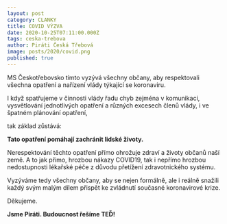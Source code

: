 ```yaml
---
layout: post
category: CLANKY
title: COVID VÝZVA
date: 2020-10-25T07:11:00.000Z
tags: ceska-trebova
author: Piráti Česká Třebová
image: posts/2020/covid.png
published: true
---
```


MS Českotřebovsko tímto vyzývá všechny občany,
 aby respektovali všechna opatření a nařízení vlády týkající se koronaviru.

I když spatřujeme v činnosti vlády řadu chyb zejména v komunikaci, vysvětlování
 jednotlivých opatření a různých excesech členů vlády, i ve špatném plánování opatření,

 tak základ zůstává:

**Tato opatření pomáhají zachránit lidské životy.**

Nerespektování těchto opatření přímo ohrožuje zdraví a životy občanů naší země.
A to jak přimo, hrozbou nákazy COVID19, tak i nepřímo hrozbou nedostupnosti
lékařské péče z důvodu přetížení zdravotnického systému.

Vyzýváme tedy všechny občany, aby se nejen formálně, ale i reálně snažili každý
svým malým dílem přispět ke zvládnutí současné koronavirové krize.

Děkujeme.

**Jsme Piráti. Budoucnost řešíme TEĎ!**
